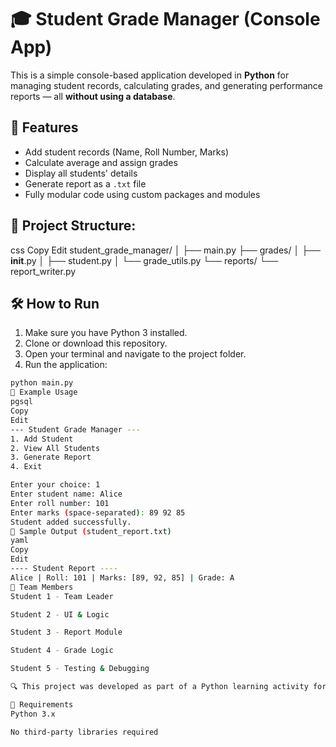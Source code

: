 # 🎓 Student Grade Manager (Console App)

This is a simple console-based application developed in **Python** for managing student records, calculating grades, and generating performance reports — all **without using a database**.

## 🚀 Features

- Add student records (Name, Roll Number, Marks)
- Calculate average and assign grades
- Display all students' details
- Generate report as a `.txt` file
- Fully modular code using custom packages and modules

## 📁 Project Structure:
css
Copy
Edit
student_grade_manager/
│
├── main.py
├── grades/
│   ├── __init__.py
│   ├── student.py
│   └── grade_utils.py
└── reports/
    └── report_writer.py

## 🛠️ How to Run

1. Make sure you have Python 3 installed.
2. Clone or download this repository.
3. Open your terminal and navigate to the project folder.
4. Run the application:

```bash
python main.py
📜 Example Usage
pgsql
Copy
Edit
--- Student Grade Manager ---
1. Add Student
2. View All Students
3. Generate Report
4. Exit

Enter your choice: 1
Enter student name: Alice
Enter roll number: 101
Enter marks (space-separated): 89 92 85
Student added successfully.
📄 Sample Output (student_report.txt)
yaml
Copy
Edit
---- Student Report ----
Alice | Roll: 101 | Marks: [89, 92, 85] | Grade: A
👥 Team Members
Student 1 - Team Leader

Student 2 - UI & Logic

Student 3 - Report Module

Student 4 - Grade Logic

Student 5 - Testing & Debugging

🔍 This project was developed as part of a Python learning activity for B.Tech students. No database or external packages were used.

📌 Requirements
Python 3.x

No third-party libraries required
